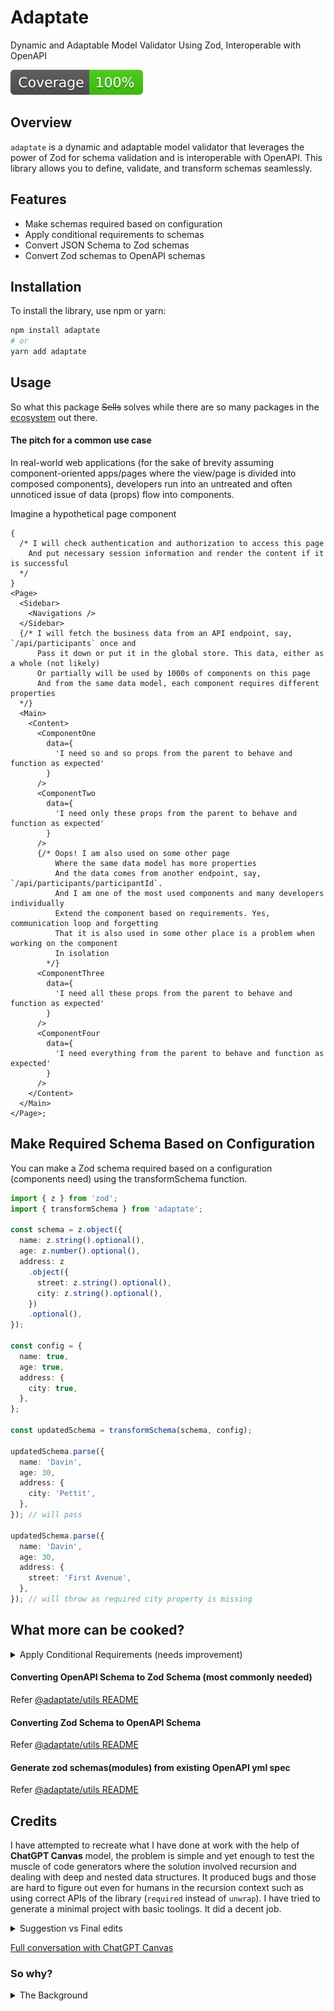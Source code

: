 # Adaptate

Dynamic and Adaptable Model Validator Using Zod, Interoperable with OpenAPI

![Coverage Badge](/coverage-badge.svg)

## Overview

`adaptate` is a dynamic and adaptable model validator that leverages the power of Zod for schema validation and is interoperable with OpenAPI. This library allows you to define, validate, and transform schemas seamlessly.

## Features

- Make schemas required based on configuration
- Apply conditional requirements to schemas
- Convert JSON Schema to Zod schemas
- Convert Zod schemas to OpenAPI schemas

## Installation

To install the library, use npm or yarn:

```sh
npm install adaptate
# or
yarn add adaptate
```

## Usage

So what this package ~~Sells~~ solves while there are so many packages in the [ecosystem](https://zod.dev/?id=ecosystem) out there.

#### The pitch for a common use case

In real-world web applications (for the sake of brevity assuming component-oriented apps/pages where the view/page is divided into composed components), developers run into an untreated and often unnoticed issue of data (props) flow into components.

Imagine a hypothetical page component

```tsx
{
  /* I will check authentication and authorization to access this page
    And put necessary session information and render the content if it is successful
  */
}
<Page>
  <Sidebar>
    <Navigations />
  </Sidebar>
  {/* I will fetch the business data from an API endpoint, say, `/api/participants` once and
      Pass it down or put it in the global store. This data, either as a whole (not likely)
      Or partially will be used by 1000s of components on this page
      And from the same data model, each component requires different properties
  */}
  <Main>
    <Content>
      <ComponentOne
        data={
          'I need so and so props from the parent to behave and function as expected'
        }
      />
      <ComponentTwo
        data={
          'I need only these props from the parent to behave and function as expected'
        }
      />
      {/* Oops! I am also used on some other page
          Where the same data model has more properties
          And the data comes from another endpoint, say, `/api/participants/participantId`.
          And I am one of the most used components and many developers individually
          Extend the component based on requirements. Yes, communication loop and forgetting
          That it is also used in some other place is a problem when working on the component
          In isolation
        */}
      <ComponentThree
        data={
          'I need all these props from the parent to behave and function as expected'
        }
      />
      <ComponentFour
        data={
          'I need everything from the parent to behave and function as expected'
        }
      />
    </Content>
  </Main>
</Page>;
```

## Make Required Schema Based on Configuration

You can make a Zod schema required based on a configuration (components need) using the transformSchema function.

```ts
import { z } from 'zod';
import { transformSchema } from 'adaptate';

const schema = z.object({
  name: z.string().optional(),
  age: z.number().optional(),
  address: z
    .object({
      street: z.string().optional(),
      city: z.string().optional(),
    })
    .optional(),
});

const config = {
  name: true,
  age: true,
  address: {
    city: true,
  },
};

const updatedSchema = transformSchema(schema, config);

updatedSchema.parse({
  name: 'Davin',
  age: 30,
  address: {
    city: 'Pettit',
  },
}); // will pass

updatedSchema.parse({
  name: 'Davin',
  age: 30,
  address: {
    street: 'First Avenue',
  },
}); // will throw as required city property is missing
```

## What more can be cooked?

<details>
<summary>Apply Conditional Requirements (needs improvement)</summary>

You can apply conditional requirements to a Zod schema using the applyConditionalRequirements function. (Didn't work in improving it, generated by ChatGPT as is)

```ts
import { z } from 'zod';
import { applyConditionalRequirements } from 'adaptate';

const schema = z.object({
  firstName: z.string().optional(),
  secondName: z.string().optional(),
  age: z.number().optional(),
  address: z
    .object({
      street: z.string().optional(),
      city: z.string().optional(),
    })
    .optional(),
  title: z.string().optional(),
});

const config = {
  age: true,
  // explicit
  firstName: {
    requiredIf: (data: any) => data.age > 18,
  },
  // or implicit
  secondName: (data) => !!data.firstName,
};

const data = { age: 20 };

const updatedSchema = applyConditionalRequirements(schema, config, data);
```

</details>

#### Converting OpenAPI Schema to Zod Schema (most commonly needed)

Refer [@adaptate/utils README](/packages/utils/README.md#converting-openapi-schema-to-zod-schema-most-commonly-needed)

#### Converting Zod Schema to OpenAPI Schema

Refer [@adaptate/utils README](/packages/utils/README.md#converting-zod-schema-to-openapi-schema)

#### Generate zod schemas(modules) from existing OpenAPI yml spec

Refer [@adaptate/utils README](/packages/utils/README.md#generate-zod-schemas-from-existing-openapi-spec)

## Credits

I have attempted to recreate what I have done at work with the help of **ChatGPT Canvas** model, the problem is simple and yet enough to test the muscle of code generators where the solution involved recursion and dealing with deep and nested data structures. It produced bugs and those are hard to figure out even for humans in the recursion context such as using correct APIs of the library (`required` instead of `unwrap`). I have tried to generate a minimal project with basic toolings. It did a decent job.

<details>
<summary> Suggestion vs Final edits</summary>

```diff
 import { z, ZodObject, ZodArray, ZodTypeAny } from 'zod';

-export function transformSchema(schema: ZodTypeAny, config: any, parentData: any = {}) {
-  const schemaWithConditionalRequirements = applyConditionalRequirements(schema, config, parentData);
-
-  if (schemaWithConditionalRequirements instanceof ZodObject && typeof config === 'object' && !Array.isArray(config)) {
-    const shape = schemaWithConditionalRequirements.shape;
-    const newShape = Object.fromEntries(
-      Object.entries(shape).map(([key, value]) => {
-        if (config[key] === true) {
-          return [key, value.required()];
-        } else if (typeof config[key] === 'object') {
-          return [key, transformSchema(value, config[key], parentData)];
-        }
-        return [key, value];
-      })
-    );
-    return z.object(newShape).required();
-  } else if (schemaWithConditionalRequirements instanceof ZodArray && config['*']) {
-    const elementSchema = schemaWithConditionalRequirements.element;
-    return z.array(transformSchema(elementSchema, config['*'], parentData));
-  }
-  return schemaWithConditionalRequirements;
+export function transformSchema(
+  schema: ZodTypeAny,
+  config: Config
+): ZodTypeAny {
+  function extendSchema(
+    partialSchema: ZodObject<any>,
+    partialConfig: Config
+  ): ZodObject<any> {
+    const unwrappedPartialSchema = partialSchema?.isOptional?.()
+      ? // @ts-ignore
+        partialSchema.unwrap()
+      : partialSchema;
+
+    if (
+      unwrappedPartialSchema instanceof ZodObject &&
+      typeof partialConfig === 'object' &&
+      !Array.isArray(partialConfig)
+    ) {
+      const shape = unwrappedPartialSchema.shape;
+      // @ts-ignore
+      const newShape = Object.fromEntries(
+        // @ts-ignore
+        Object.entries(shape).map(([key, value]) => {
+          // @ts-ignore
+          let unwrappedValue = value?.isOptional?.() ? value.unwrap() : value;
+          if (partialConfig[key] === true) {
+            // @ts-ignore
+            return [key, unwrappedValue];
+          } else if (typeof partialConfig[key] === 'object') {
+            // @ts-ignore
+            return [key, extendSchema(value, partialConfig[key])];
+          }
+          return [key, value];
+        })
+      );
+
+      let updatedPartialSchema = z.object(newShape);
+
+      // @ts-ignore
+      return unwrappedPartialSchema.merge(updatedPartialSchema);
+    }
+
+    if (unwrappedPartialSchema instanceof ZodArray && partialConfig['*']) {
+      const elementSchema = unwrappedPartialSchema.element as ZodObject<any>;
+
+      let updatedPartialSchema = z.array(
+        extendSchema(elementSchema, partialConfig['*'])
+      );
+
+      // @ts-ignore
+      return updatedPartialSchema;
+    }
+    return unwrappedPartialSchema;
+  }
+
+  let updatedSchema = schema;
+
+  if (schema instanceof ZodArray && config['*']) {
+    // @ts-ignore
+    updatedSchema = transformSchema(schema.element, config['*']);
+    updatedSchema = z.array(schema.element.merge(updatedSchema));
+  } else if (schema instanceof ZodObject) {
+    // @ts-ignore
+    updatedSchema = extendSchema(schema, config);
+    // @ts-ignore
+    updatedSchema = schema.merge(updatedSchema);
+  } else {
+    throw new Error('The given schema must be a Zod object.');
+  }
+
+  return updatedSchema;
 }
```

### Apply Conditional Requirements (needs improvement)

You can apply conditional requirements to a Zod schema using the applyConditionalRequirements function. (Didn't work in improving it, generated by ChatGPT as is)

```ts
import { z } from 'zod';
import { applyConditionalRequirements } from 'adaptate';

const schema = z.object({
  firstName: z.string().optional(),
  secondName: z.string().optional(),
  age: z.number().optional(),
  address: z
    .object({
      street: z.string().optional(),
      city: z.string().optional(),
    })
    .optional(),
  title: z.string().optional(),
});

const config = {
  age: true,
  // explicit
  firstName: {
    requiredIf: (data: any) => data.age > 18,
  },
  // or implicit
  secondName: (data) => !!data.firstName,
};

const data = { age: 20 };

const updatedSchema = applyConditionalRequirements(schema, config, data);
```

### Converting OpenAPI Schema to Zod Schema (most commonly needed)

Refer [@adaptate/utils README](/packages/utils/README.md#converting-openapi-schema-to-zod-schema-most-commonly-needed)

### Converting Zod Schema to OpenAPI Schema

The utility is in the early stage and not one to one. For complete and advanced use cases check [zod-to-json-schema](https://snyk.io/advisor/npm-package/zod-to-json-schema)

Refer [@adaptate/utils README](/packages/utils/README.md#converting-zod-schema-to-openapi-schema)

### Generate zod schemas(modules) from existing OpenAPI yml spec

Refer [@adaptate/utils README](/packages/utils/README.md#generate-zod-schemas-from-existing-openapi-spec)

</details>

[Full conversation with ChatGPT Canvas](https://chatgpt.com/share/6728eb4e-07f8-8005-b586-c4b8ee0e798c)

### So why?

<details>
  <summary>The Background</summary>

At [Oneflow AB](https://oneflow.com), we faced a situation where a component was used on two different pages, each receiving data from different endpoints. This led to discrepancies in the properties of the same model for valid reasons. To avoid breaking the app, I have built a run-time validation library that abstracted business data extensively. Although it wasn't completely this sophisticated, it supported specifying business entities, types such as `collection` or `entity`, and reusable specifications like `relations` to reduce the verbosity in config definitions. It also included React-specific hooks that worked seamlessly with error boundaries. This effort aims to create a more generic solution that can be extended to various use cases.

</details>
